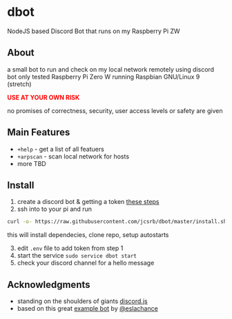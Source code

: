 # dbot
NodeJS based Discord Bot that runs on my Raspberry Pi ZW

## About
a small bot to run and check on my local network remotely using discord bot
only tested Raspberry Pi Zero W running Raspbian GNU/Linux 9 (stretch)


<span style="color:red">**USE AT YOUR OWN RISK** </span>

no promises of correctness, security, user access levels or safety are given

## Main Features

* `+help` - get a list of all featuers
* `+arpscan` - scan local network for hosts
* more TBD

## Install
1) create a discord bot & getting a token [these steps](https://github.com/reactiflux/discord-irc/wiki/Creating-a-discord-bot-&-getting-a-token)
2) ssh into to your pi and run
```bash
curl -o- https://raw.githubusercontent.com/jcsrb/dbot/master/install.sh | bash
```
this will install dependecies, clone repo, setup autostarts

3) edit `.env` file to add token from step 1
4) start the service `sudo service dbot start`
5) check your discord channel for a hello message

## Acknowledgments
* standing on the shoulders of giants [discord.js](https://github.com/discordjs/discord.js/)
* based on this great [example bot](
https://gist.github.com/eslachance/3349734a98d30011bb202f47342601d3) by [@eslachance](https://github.com/eslachance)